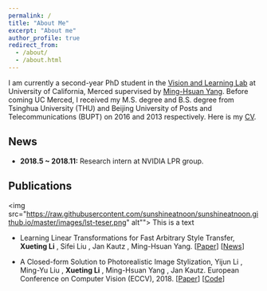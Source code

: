 ```yaml
---
permalink: /
title: "About Me"
excerpt: "About me"
author_profile: true
redirect_from:
  - /about/
  - /about.html
---
```


I am currently a second-year PhD student in the [Vision and Learning Lab](http://vllab.ucmerced.edu/) at University of California, Merced supervised by [Ming-Hsuan Yang](http://faculty.ucmerced.edu/mhyang/). Before coming UC Merced, I received my M.S. degree and B.S. degree from Tsinghua University (THU) and Beijing University of Posts and Telecommunications (BUPT) on 2016 and 2013 respectively. Here is my [CV](https://drive.google.com/file/d/1ndjbuysGBJMMTpmIK3hTD_HfXZVsJzaH/view?usp=sharing).

## News
- **2018.5 ~ 2018.11:** Research intern at NVIDIA LPR group.

## Publications
<img src="https://raw.githubusercontent.com/sunshineatnoon/sunshineatnoon.github.io/master/images/lst-teser.png" alt"">
<span> This is a text</span>

- Learning Linear Transformations for Fast Arbitrary Style Transfer, **Xueting Li** , Sifei Liu , Jan Kautz , Ming-Hsuan Yang. [[Paper](https://arxiv.org/abs/1808.04537v1)] [[News](https://news.developer.nvidia.com/new-ai-style-transfer-algorithm-allows-users-to-create-millions-of-artistic-combinations/)]

- A Closed-form Solution to Photorealistic Image Stylization, Yijun Li , Ming-Yu Liu , **Xueting Li** , Ming-Hsuan Yang , Jan Kautz. European Conference on Computer Vision (ECCV), 2018. [[Paper](https://arxiv.org/abs/1802.06474)] [[Code](https://github.com/NVIDIA/FastPhotoStyle)]
